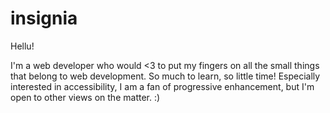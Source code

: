 # insignia

Hellu!

I'm a web developer who would <3 to put my fingers on all the small things that belong to web development. So much to learn, so little time! Especially interested in accessibility, I am a fan of progressive enhancement, but I'm open to other views on the matter. :)
